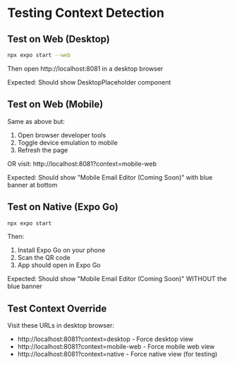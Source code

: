 # Testing Context Detection

## Test on Web (Desktop)
```bash
npx expo start --web
```
Then open http://localhost:8081 in a desktop browser

Expected: Should show DesktopPlaceholder component

## Test on Web (Mobile)
Same as above but:
1. Open browser developer tools
2. Toggle device emulation to mobile
3. Refresh the page

OR visit: http://localhost:8081?context=mobile-web

Expected: Should show "Mobile Email Editor (Coming Soon)" with blue banner at bottom

## Test on Native (Expo Go)
```bash
npx expo start
```
Then:
1. Install Expo Go on your phone
2. Scan the QR code
3. App should open in Expo Go

Expected: Should show "Mobile Email Editor (Coming Soon)" WITHOUT the blue banner

## Test Context Override
Visit these URLs in desktop browser:
- http://localhost:8081?context=desktop - Force desktop view
- http://localhost:8081?context=mobile-web - Force mobile web view
- http://localhost:8081?context=native - Force native view (for testing)
